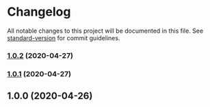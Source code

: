 # Changelog

All notable changes to this project will be documented in this file. See [standard-version](https://github.com/conventional-changelog/standard-version) for commit guidelines.

### [1.0.2](https://github.com/Kikobeats/is-localhost-url/compare/v1.0.1...v1.0.2) (2020-04-27)

### [1.0.1](https://github.com/Kikobeats/is-localhost-url/compare/v1.0.0...v1.0.1) (2020-04-27)

## 1.0.0 (2020-04-26)

